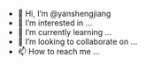 - 👋 Hi, I’m @yanshengjiang
- 👀 I’m interested in ...
- 🌱 I’m currently learning ...
- 💞️ I’m looking to collaborate on ...
- 📫 How to reach me ...

<!---
yanshengjiang/yanshengjiang is a ✨ special ✨ repository because its `README.md` (this file) appears on your GitHub profile.
You can click the Preview link to take a look at your changes.
--->

